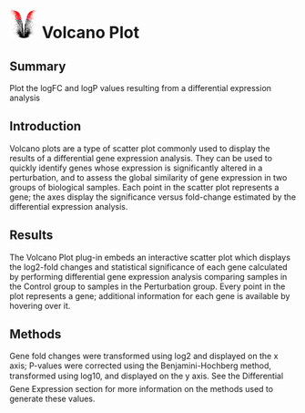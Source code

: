 <img src="img/volcano_plot-icon.png" width="50px"> Volcano Plot
================
Summary
----------------
Plot the logFC and logP values resulting from a differential expression analysis

Introduction
----------------
Volcano plots are a type of scatter plot commonly used to display the results of a differential gene expression analysis. They can be used to quickly identify genes whose expression is significantly altered in a perturbation, and to assess the global similarity of gene expression in two groups of biological samples. Each point in the scatter plot represents a gene; the axes display the significance versus fold-change estimated by the differential expression analysis.

Results
----------------
The Volcano Plot plug-in embeds an interactive scatter plot which displays the log2-fold changes and statistical significance of each gene calculated by performing differential gene expression analysis comparing samples in the Control group to samples in the Perturbation group. Every point in the plot represents a gene; additional information for each gene is available by hovering over it.

Methods
----------------
Gene fold changes were transformed using log2 and displayed on the x axis; P-values were corrected using the Benjamini-Hochberg method, transformed using log10, and displayed on the y axis. See the Differential Gene Expression section for more information on the methods used to generate these values.